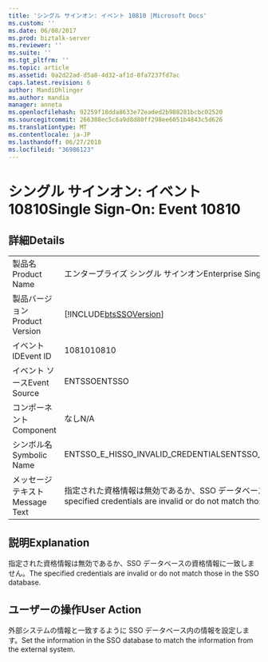 ```yaml
---
title: 'シングル サインオン: イベント 10810 |Microsoft Docs'
ms.custom: ''
ms.date: 06/08/2017
ms.prod: biztalk-server
ms.reviewer: ''
ms.suite: ''
ms.tgt_pltfrm: ''
ms.topic: article
ms.assetid: 0a2d22ad-d5a8-4d32-af1d-8fa7237fd7ac
caps.latest.revision: 6
author: MandiOhlinger
ms.author: mandia
manager: anneta
ms.openlocfilehash: 92259f18dda8633e72eaded2b988281bcbc02520
ms.sourcegitcommit: 266308ec5c6a9d8d80ff298ee6051b4843c5d626
ms.translationtype: MT
ms.contentlocale: ja-JP
ms.lasthandoff: 06/27/2018
ms.locfileid: "36986123"
---
```

# <a name="single-sign-on-event-10810"></a><span data-ttu-id="19850-102">シングル サインオン: イベント 10810</span><span class="sxs-lookup"><span data-stu-id="19850-102">Single Sign-On: Event 10810</span></span>
## <a name="details"></a><span data-ttu-id="19850-103">詳細</span><span class="sxs-lookup"><span data-stu-id="19850-103">Details</span></span>  
  
|                 |                                                                                  |
|-----------------|----------------------------------------------------------------------------------|
|  <span data-ttu-id="19850-104">製品名</span><span class="sxs-lookup"><span data-stu-id="19850-104">Product Name</span></span>   |                            <span data-ttu-id="19850-105">エンタープライズ シングル サインオン</span><span class="sxs-lookup"><span data-stu-id="19850-105">Enterprise Single Sign-On</span></span>                             |
| <span data-ttu-id="19850-106">製品バージョン</span><span class="sxs-lookup"><span data-stu-id="19850-106">Product Version</span></span> |            [!INCLUDE[btsSSOVersion](../includes/btsssoversion-md.md)]            |
|    <span data-ttu-id="19850-107">イベント ID</span><span class="sxs-lookup"><span data-stu-id="19850-107">Event ID</span></span>     |                                      <span data-ttu-id="19850-108">10810</span><span class="sxs-lookup"><span data-stu-id="19850-108">10810</span></span>                                       |
|  <span data-ttu-id="19850-109">イベント ソース</span><span class="sxs-lookup"><span data-stu-id="19850-109">Event Source</span></span>   |                                      <span data-ttu-id="19850-110">ENTSSO</span><span class="sxs-lookup"><span data-stu-id="19850-110">ENTSSO</span></span>                                      |
|    <span data-ttu-id="19850-111">コンポーネント</span><span class="sxs-lookup"><span data-stu-id="19850-111">Component</span></span>    |                                       <span data-ttu-id="19850-112">なし</span><span class="sxs-lookup"><span data-stu-id="19850-112">N/A</span></span>                                        |
|  <span data-ttu-id="19850-113">シンボル名</span><span class="sxs-lookup"><span data-stu-id="19850-113">Symbolic Name</span></span>  |                        <span data-ttu-id="19850-114">ENTSSO_E_HISSO_INVALID_CREDENTIALS</span><span class="sxs-lookup"><span data-stu-id="19850-114">ENTSSO_E_HISSO_INVALID_CREDENTIALS</span></span>                        |
|  <span data-ttu-id="19850-115">メッセージ テキスト</span><span class="sxs-lookup"><span data-stu-id="19850-115">Message Text</span></span>   | <span data-ttu-id="19850-116">指定された資格情報は無効であるか、SSO データベースの資格情報に一致しません。</span><span class="sxs-lookup"><span data-stu-id="19850-116">The specified credentials are invalid or do not match those in the SSO database.</span></span> |
  
## <a name="explanation"></a><span data-ttu-id="19850-117">説明</span><span class="sxs-lookup"><span data-stu-id="19850-117">Explanation</span></span>  
 <span data-ttu-id="19850-118">指定された資格情報は無効であるか、SSO データベースの資格情報に一致しません。</span><span class="sxs-lookup"><span data-stu-id="19850-118">The specified credentials are invalid or do not match those in the SSO database.</span></span>  
  
## <a name="user-action"></a><span data-ttu-id="19850-119">ユーザーの操作</span><span class="sxs-lookup"><span data-stu-id="19850-119">User Action</span></span>  
 <span data-ttu-id="19850-120">外部システムの情報と一致するように SSO データベース内の情報を設定します。</span><span class="sxs-lookup"><span data-stu-id="19850-120">Set the information in the SSO database to match the information from the external system.</span></span>